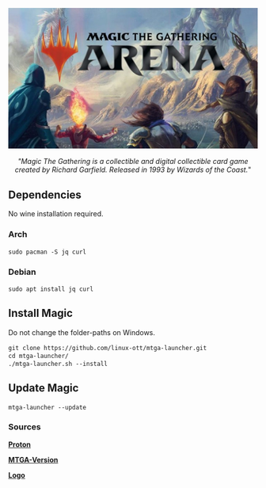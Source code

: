 
![GitHub Logo](res/magic_logo.jpg)

<p align="center"><i>"Magic The Gathering is a collectible and digital collectible card game created by Richard Garfield. Released in 1993 by Wizards of the Coast.</i>"
</p>


## Dependencies
No wine installation required.

### Arch
```
sudo pacman -S jq curl
```

### Debian
```
sudo apt install jq curl
```

## Install Magic

Do not change the folder-paths on Windows.

```
git clone https://github.com/linux-ott/mtga-launcher.git
cd mtga-launcher/
./mtga-launcher.sh --install
```

## Update Magic
```
mtga-launcher --update 
```


### Sources

**[Proton](https://github.com/Kron4ek/Wine-Builds)**

**[MTGA-Version](https://mtgarena.downloads.wizards.com/Live/Windows64/version)**

**[Logo](https://cdn.wccftech.com/wp-content/uploads/2018/09/Magic-the-Gathering-Arena-Art.jpg)**


